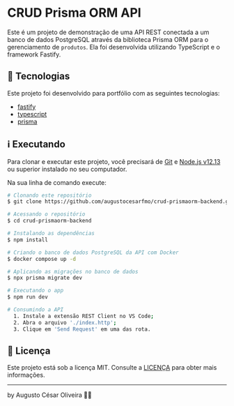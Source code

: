 # CRUD Prisma ORM API

Este é um projeto de demonstração de uma API REST conectada a um banco de dados PostgreSQL através da biblioteca Prisma ORM para o gerenciamento de `produtos`. Ela foi desenvolvida utilizando TypeScript e o framework Fastify.

## 🚀 Tecnologias

Este projeto foi desenvolvido para portfólio com as seguintes tecnologias:

- [fastify](https://fastify.dev/)
- [typescript](https://www.typescriptlang.org/)
- [prisma](https://www.prisma.io/)

## ℹ️ Executando

Para clonar e executar este projeto, você precisará de [Git](https://git-scm.com) e [Node.js v12.13](https://nodejs.org/) ou superior instalado no seu computador.

Na sua linha de comando execute:

```bash
# Clonando este repositório
$ git clone https://github.com/augustocesarfmo/crud-prismaorm-backend.git

# Acessando o repositório
$ cd crud-prismaorm-backend

# Instalando as dependências
$ npm install

# Criando o banco de dados PostgreSQL da API com Docker
$ docker compose up -d

# Aplicando as migrações no banco de dados
$ npx prisma migrate dev

# Executando o app
$ npm run dev

# Consumindo a API
  1. Instale a extensão REST Client no VS Code;
  2. Abra o arquivo './index.http';
  3. Clique em 'Send Request' em uma das rota.
```

## 📝 Licença

Este projeto está sob a licença MIT. Consulte a [LICENÇA](https://github.com/augustocesarfmo/crud-prismaorm-backend/blob/main/LICENSE.md) para obter mais informações.

---

by Augusto César Oliveira 👐🏼
